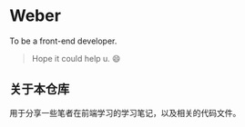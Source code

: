 # Weber

To be a front-end developer.
> Hope it could help u. 😄

## 关于本仓库

用于分享一些笔者在前端学习的学习笔记，以及相关的代码文件。
